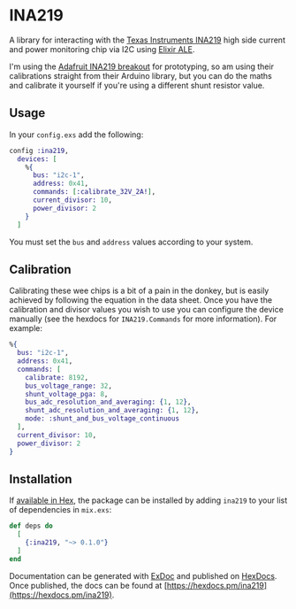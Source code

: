 # INA219

A library for interacting with the
[Texas Instruments INA219](http://www.ti.com/product/INA219)
high side current and power monitoring chip via I2C  using
[Elixir ALE](https://github.com/fhunleth/elixir_ale).

I'm using the [Adafruit INA219 breakout](https://www.adafruit.com/product/904)
for prototyping, so am using their calibrations straight from their Arduino
library, but you can do the maths and calibrate it yourself if you're using a
different shunt resistor value.

## Usage

In your `config.exs` add the following:

```elixir
config :ina219,
  devices: [
    %{
      bus: "i2c-1",
      address: 0x41,
      commands: [:calibrate_32V_2A!],
      current_divisor: 10,
      power_divisor: 2
    }
  ]
```

You must set the `bus` and `address` values according to your system.

## Calibration

Calibrating these wee chips is a bit of a pain in the donkey, but is easily
achieved by following the equation in the data sheet.  Once you have the
calibration and divisor values you wish to use you can configure the device
manually (see the hexdocs for `INA219.Commands` for more information).  For
example:

```elixir
%{
  bus: "i2c-1",
  address: 0x41,
  commands: [
    calibrate: 8192,
    bus_voltage_range: 32,
    shunt_voltage_pga: 8,
    bus_adc_resolution_and_averaging: {1, 12},
    shunt_adc_resolution_and_averaging: {1, 12},
    mode: :shunt_and_bus_voltage_continuous
  ],
  current_divisor: 10,
  power_divisor: 2
}
```

## Installation

If [available in Hex](https://hex.pm/docs/publish), the package can be installed
by adding `ina219` to your list of dependencies in `mix.exs`:

```elixir
def deps do
  [
    {:ina219, "~> 0.1.0"}
  ]
end
```

Documentation can be generated with [ExDoc](https://github.com/elixir-lang/ex_doc)
and published on [HexDocs](https://hexdocs.pm). Once published, the docs can
be found at [https://hexdocs.pm/ina219](https://hexdocs.pm/ina219).

